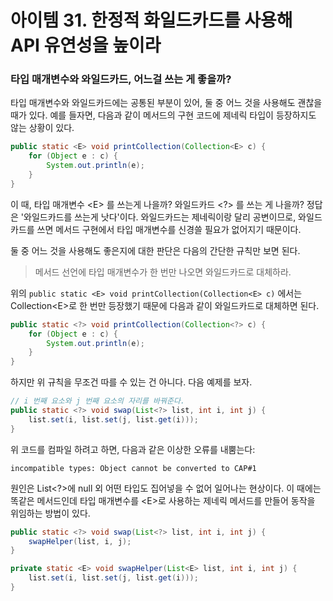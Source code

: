 # 아이템 31. 한정적 화일드카드를 사용해 API 유연성을 높이라

### 타입 매개변수와 와일드카드, 어느걸 쓰는 게 좋을까?

타입 매개변수와 와일드카드에는 공통된 부분이 있어, 둘 중 어느 것을 사용해도 괜찮을 때가 있다. 예를 들자면, 다음과 같이 메서드의 구현 코드에 제네릭 타입이 등장하지도 않는 상황이 있다.

```JAVA
public static <E> void printCollection(Collection<E> c) {
    for (Object e : c) {
        System.out.println(e);
    }
}
```

이 때, 타입 매개변수 \<E> 를 쓰는게 나을까? 와일드카드 \<?> 를 쓰는 게 나을까?
정답은 '와일드카드를 쓰는게 낫다'이다. 와일드카드는 제네릭이랑 달리 공변이므로, 와일드카드를 쓰면 메서드 구현에서 타입 매개변수를 신경쓸 필요가 없어지기 때문이다.

둘 중 어느 것을 사용해도 좋은지에 대한 판단은 다음의 간단한 규칙만 보면 된다.

> 메서드 선언에 타입 매개변수가 한 번만 나오면 와일드카드로 대체하라.

위의 `public static <E> void printCollection(Collection<E> c)` 에서는 Collection\<E>로 한 번만 등장했기 때문에 다음과 같이 와일드카드로 대체하면 된다.

```JAVA
public static <?> void printCollection(Collection<?> c) {
    for (Object e : c) {
        System.out.println(e);
    }
}
```

하지만 위 규칙을 무조건 따를 수 있는 건 아니다. 다음 예제를 보자.

```JAVA
// i 번째 요소와 j 번째 요소의 자리를 바꿔준다.
public static <?> void swap(List<?> list, int i, int j) {
    list.set(i, list.set(j, list.get(i)));
}
```

위 코드를 컴파일 하려고 하면, 다음과 같은 이상한 오류를 내뿜는다:
```
incompatible types: Object cannot be converted to CAP#1
```
원인은 List<?>에 null 외 어떤 타입도 집어넣을 수 없어 일어나는 현상이다. 이 때에는 똑같은 메서드인데 타입 매개변수를 \<E>로 사용하는 제네릭 메서드를 만들어 동작을 위임하는 방법이 있다.

```JAVA
public static <?> void swap(List<?> list, int i, int j) {
    swapHelper(list, i, j);
}

private static <E> void swapHelper(List<E> list, int i, int j) {
    list.set(i, list.set(j, list.get(i)));    
}
```